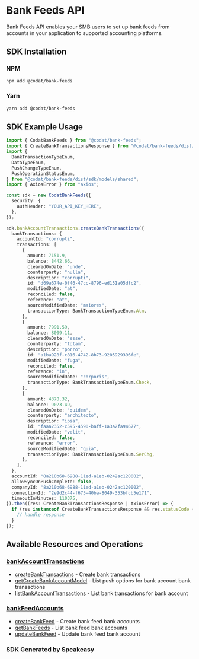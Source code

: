 # Bank Feeds API

Bank Feeds API enables your SMB users to set up bank feeds from accounts in your application to supported accounting platforms.

<!-- Start SDK Installation -->
## SDK Installation

### NPM

```bash
npm add @codat/bank-feeds
```

### Yarn

```bash
yarn add @codat/bank-feeds
```
<!-- End SDK Installation -->

## SDK Example Usage
<!-- Start SDK Example Usage -->
```typescript
import { CodatBankFeeds } from "@codat/bank-feeds";
import { CreateBankTransactionsResponse } from "@codat/bank-feeds/dist/sdk/models/operations";
import {
  BankTransactionTypeEnum,
  DataTypeEnum,
  PushChangeTypeEnum,
  PushOperationStatusEnum,
} from "@codat/bank-feeds/dist/sdk/models/shared";
import { AxiosError } from "axios";

const sdk = new CodatBankFeeds({
  security: {
    authHeader: "YOUR_API_KEY_HERE",
  },
});

sdk.bankAccountTransactions.createBankTransactions({
  bankTransactions: {
    accountId: "corrupti",
    transactions: [
      {
        amount: 7151.9,
        balance: 8442.66,
        clearedOnDate: "unde",
        counterparty: "nulla",
        description: "corrupti",
        id: "d69a674e-0f46-47cc-8796-ed151a05dfc2",
        modifiedDate: "at",
        reconciled: false,
        reference: "at",
        sourceModifiedDate: "maiores",
        transactionType: BankTransactionTypeEnum.Atm,
      },
      {
        amount: 7991.59,
        balance: 8009.11,
        clearedOnDate: "esse",
        counterparty: "totam",
        description: "porro",
        id: "a1ba928f-c816-4742-8b73-9205929396fe",
        modifiedDate: "fuga",
        reconciled: false,
        reference: "in",
        sourceModifiedDate: "corporis",
        transactionType: BankTransactionTypeEnum.Check,
      },
      {
        amount: 4370.32,
        balance: 9023.49,
        clearedOnDate: "quidem",
        counterparty: "architecto",
        description: "ipsa",
        id: "faaa2352-c595-4590-baff-1a3a2fa94677",
        modifiedDate: "velit",
        reconciled: false,
        reference: "error",
        sourceModifiedDate: "quia",
        transactionType: BankTransactionTypeEnum.SerChg,
      },
    ],
  },
  accountId: "8a210b68-6988-11ed-a1eb-0242ac120002",
  allowSyncOnPushComplete: false,
  companyId: "8a210b68-6988-11ed-a1eb-0242ac120002",
  connectionId: "2e9d2c44-f675-40ba-8049-353bfcb5e171",
  timeoutInMinutes: 110375,
}).then((res: CreateBankTransactionsResponse | AxiosError) => {
  if (res instanceof CreateBankTransactionsResponse && res.statusCode == 200) {
    // handle response
  }
});
```
<!-- End SDK Example Usage -->

<!-- Start SDK Available Operations -->
## Available Resources and Operations


### [bankAccountTransactions](docs/bankaccounttransactions/README.md)

* [createBankTransactions](docs/bankaccounttransactions/README.md#createbanktransactions) - Create bank transactions
* [getCreateBankAccountModel](docs/bankaccounttransactions/README.md#getcreatebankaccountmodel) - List push options for bank account bank transactions
* [listBankAccountTransactions](docs/bankaccounttransactions/README.md#listbankaccounttransactions) - List bank transactions for bank account

### [bankFeedAccounts](docs/bankfeedaccounts/README.md)

* [createBankFeed](docs/bankfeedaccounts/README.md#createbankfeed) - Create bank feed bank accounts
* [getBankFeeds](docs/bankfeedaccounts/README.md#getbankfeeds) - List bank feed bank accounts
* [updateBankFeed](docs/bankfeedaccounts/README.md#updatebankfeed) - Update bank feed bank account
<!-- End SDK Available Operations -->

### SDK Generated by [Speakeasy](https://docs.speakeasyapi.dev/docs/using-speakeasy/client-sdks)

